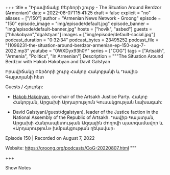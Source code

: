 +++
title = "Իրավիճակը Բերձորի շուրջ - The Situation Around Berdzor (Armenian)"
date = 2022-08-07T15:41:25
draft = false
explicit = "no"
aliases = ["/150"]
author = "Armenian News Network - Groong"
episode = "150"
episode_image = "img/episode/default.jpg"
episode_banner = "img/episode/default-banner.jpg"
hosts = ["hovik", "asbed"]
guests = ["hhakobyan","dgalstyan"]
images = ["img/episode/default-social.jpg"]
podcast_duration = "0:32:34"
podcast_bytes = 23495252
podcast_file = "11096231-the-situation-around-berdzor-armenian-ep-150-aug-7-2022.mp3"
youtube = "0WXDyx93h0Y"
series = ["COG"]
tags = ["Artsakh", "Armenia", "Politics", "In Armenian"]
Description = """The Situation Around Berdzor with Hakob Hakobyan and Davit Galstyan

Իրավիճակը Բերձորի շուրջ Հակոբ Հակոբյանի և Դավիթ Գալստյանի հետ

Guests / Հյուրեր:

- [Hakob Hakobyan](/guest/hhakobyan), co-chair of the Artsakh Justice Party.
Հակոբ Հակոբյան, Արցախի Արդարություն Կուսակցության նախագահ:

- David Galstyan(/guest/dgalstyan), leader of the Justice faction in the National Assembly of the Republic of Artsakh. Դավիթ Գալստյան, Արցախի Հանրապետության Ազգային Ժողովի պատգամավոր և «Արդարություն» խմբակցության ղեկավար։

Episode 150 | Recorded on August 7, 2022

Website: https://groong.org/podcasts/CoG-20220807.html
"""

+++

Show Notes

